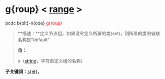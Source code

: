 # g{roup}  < [range](range/) >
pcdc b{olt}-n{ode} <span style='color: red;'>g{roup}</span>
> **描述：**定义节点组，如果没有定义所属的类(set)，则所属的类的省缺名称是"default"

> 
> **值：**
> 
> s（[string](数据类型/string/)，字符串定义组的名称）

**子关键词：**[s{et}](b{olt}-n{ode}/g{roup}/s{et}/)，
